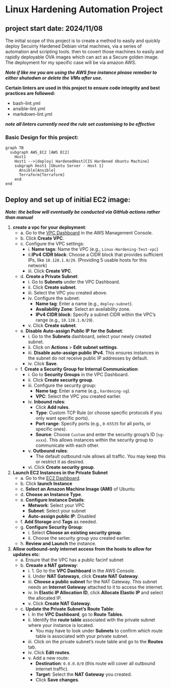 # Linux Hardening Automation Project
## project start date: 2024/11/08
The initial scope of this project is to create a method to easily and quickly deploy Secuirty Hardened Debian virtal machines, via a series of automation and scripting tools. then to covert those machines to easily and rapidly deployable OVA images which can act as a Secure golden image. The deployment for my specific case will be via amazon AWS. 

***Note if like me you are using the AWS free instance please remeber to either shutodwn or delete the VMs after use.***

**Certain linters are used in this project to ensure code integrity and best practices are followed:**
- bash-lint.yml
- ansible-lint.yml
- markdown-lint.yml

***note all linters currently need the rule set customising to be effective***

### Basic Design for this project:

```mermaid
graph TB
  subgraph AWS_EC2 [AWS EC2]
    Host1
    Host1 -->|deploy| HardenedHost[CIS Hardened Ubuntu Machine]
    subgraph Host1 [Ubuntu Server - Host 1]
      Ansible[Ansible]
      Terraform[Terraform]
    end
end
```
## Deploy and set up of initial EC2 image:

***Note: the bellow will eventually be conducted via GitHub actions rather than manual***

1. **create a vpc for your deployment**:
    - a. Go to the [VPC Dashboard](https://console.aws.amazon.com/vpc/) in the AWS Management Console.
    - b. Click **Create VPC**.
    - c. Configure the VPC settings:
        - i. **Name tags**: Name the VPC (e.g., `Linux-Hardening-Test-vpc`) 
        - ii.**IPv4 CIDR block**: Choose a CIDR block that provides sufficient IPs, like `10.128.1.0/29`. (Providing 5 usable hosts for this network)
        - iii. Click **Create VPC**.
    - d. **Create a Private Subnet**:
        - i. Go to **Subnets** under the VPC Dashboard.
        - ii. Click **Create subnet**.
        - iii. Select the VPC you created above.
        - iv. Configure the subnet:
            - **Name tag**: Enter a name (e.g., `deploy-subnet`).
            - **Availability Zone**: Select an availability zone.
            - **IPv4 CIDR block**: Specify a subnet CIDR within the VPC’s range (e.g., `10.128.1.0/29`).
        - v. Click **Create subnet**.
    - e. **Disable Auto-assign Public IP for the Subnet**:
        - i.  Go to the **Subnets** dashboard, select your newly created subnet.
        - ii. Click on **Actions** > **Edit subnet settings**.
        - iii. **Disable auto-assign public IPv4**. This ensures instances in the subnet do not receive public IP addresses by default.
        -  iv. Click **Save**.
    - f. **Create a Security Group for Internal Communication**:
        - i. Go to **Security Groups** in the VPC Dashboard.
        - ii. Click **Create security group**.
        - iii. Configure the security group:
            - **Name tag**: Enter a name (e.g., `hardening-sg`).
            - **VPC**: Select the VPC you created earlier.
        - iv. **Inbound rules**:
            - Click **Add rules**.
            - **Type**: Custom TCP Rule (or choose specific protocols if you only want specific ports).
            - **Port range**: Specify ports (e.g., `0-65535` for all ports, or specific ones).
            - **Source**: Choose `Custom` and enter the security group’s ID (`sg-xxxx`). This allows instances within the security group to communicate with each other.
        - v. **Outbound rules**:
            - The default outbound rule allows all traffic. You may keep this or restrict it as desired.
        - vi. Click **Create security group**.
2. **Launch EC2 Instances in the Private Subnet**
    - a. Go to the [EC2 Dashboard](https://console.aws.amazon.com/ec2/).
    - b. Click **launch Instance**
    - c. **Select an Amazon Machine Image (AMI)** of Ubuntu
    - d. **Choose an Instance Type**.
    - e. **Configure Instance Details**:
        - **Metwork**: Select your VPC
        - **Subnet**: Select your subnet
        - **Auto-assign public IP**: Disabled 
    - f. **Add Storage** and **Tags** as needed.
    - g. **Configure Security Group**:
        - i.  Select **Choose an existing security group**.
        - ii. Choose the security group you created earlier.
    - h. **Review and Launch** the instance.
3. **Allow outbound-only internet access from the hosts to allow for updates etc**:
    - a. Ensure that the VPC has a public facinf subnet
    - b. **Creaate a NAT gateway**: 
        - i. 1. Go to the **VPC Dashboard** in the AWS Console.
        - ii. Under **NAT Gateways**, click **Create NAT Gateway**.
        - iii. **Choose a public subnet** for the NAT Gateway. This subnet needs an **Internet Gateway** attached to it to access the internet.
        - iv. In **Elastic IP Allocation ID**, click **Allocate Elastic IP** and select the allocated IP.
        - v. Click **Create NAT Gateway**.
    - c. **Update the Private Subnet’s Route Table**:
        - i. In the **VPC Dashboard**, go to **Route Tables**.
        - ii. Identify the **route table** associated with the private subnet where your instance is located.
            - You may have to look under **Subnets** to confirm which route table is associated with your private subnet.
       - iii. Click on the private subnet’s route table and go to the **Routes** tab.
       - iv. Click **Edit routes**.
       - v. Add a new route:
            - **Destination**: `0.0.0.0/0` (this route will cover all outbound internet traffic).
            - **Target**: Select the **NAT Gateway** you created.
            - Click **Save changes**.
